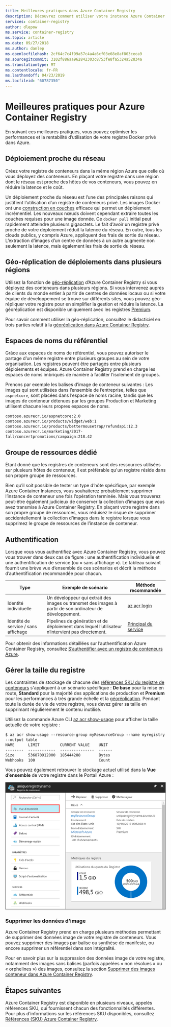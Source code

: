```yaml
---
title: Meilleures pratiques dans Azure Container Registry
description: Découvrez comment utiliser votre instance Azure Container Registry de manière efficace en suivant ces meilleures pratiques.
services: container-registry
author: dlepow
ms.service: container-registry
ms.topic: article
ms.date: 09/27/2018
ms.author: danlep
ms.openlocfilehash: 2cf64c7c4f99a57c4a4a6cf03e68e8af803ceca9
ms.sourcegitcommit: 3102f886aa962842303c8753fe8fa5324a52834a
ms.translationtype: MT
ms.contentlocale: fr-FR
ms.lasthandoff: 04/23/2019
ms.locfileid: "60787350"
---
```

# <a name="best-practices-for-azure-container-registry"></a>Meilleures pratiques pour Azure Container Registry

En suivant ces meilleures pratiques, vous pouvez optimiser les performances et la rentabilité d’utilisation de votre registre Docker privé dans Azure.

## <a name="network-close-deployment"></a>Déploiement proche du réseau

Créez votre registre de conteneurs dans la même région Azure que celle où vous déployez des conteneurs. En plaçant votre registre dans une région dont le réseau est proche des hôtes de vos conteneurs, vous pouvez en réduire la latence et le coût.

Un déploiement proche du réseau est l’une des principales raisons qui justifient l’utilisation d’un registre de conteneurs privé. Les images Docker ont une [construction en couches](https://docs.docker.com/engine/userguide/storagedriver/imagesandcontainers/) efficace qui permet un déploiement incrémentiel. Les nouveaux nœuds doivent cependant extraire toutes les couches requises pour une image donnée. Ce `docker pull` initial peut rapidement atteindre plusieurs gigaoctets. Le fait d’avoir un registre privé proche de votre déploiement réduit la latence du réseau.
En outre, tous les clouds publics, y compris Azure, appliquent des frais de sortie du réseau. L’extraction d’images d’un centre de données à un autre augmente non seulement la latence, mais également les frais de sortie du réseau.

## <a name="geo-replicate-multi-region-deployments"></a>Géo-réplication de déploiements dans plusieurs régions

Utilisez la fonction de [géo-réplication](container-registry-geo-replication.md) d’Azure Container Registry si vous déployez des conteneurs dans plusieurs régions. Si vous intervenez auprès de clients du monde entier à partir de centres de données locaux ou si votre équipe de développement se trouve sur différents sites, vous pouvez géo-répliquer votre registre pour en simplifier la gestion et réduire la latence. La géoréplication est disponible uniquement avec les registres [Premium](container-registry-skus.md).

Pour savoir comment utiliser la géo-réplication, consultez le didacticiel en trois parties relatif à la [géoréplication dans Azure Container Registry](container-registry-tutorial-prepare-registry.md).

## <a name="repository-namespaces"></a>Espaces de noms du référentiel

Grâce aux espaces de noms de référentiel, vous pouvez autoriser le partage d’un même registre entre plusieurs groupes au sein de votre organisation. Les registres peuvent être partagés entre plusieurs déploiements et équipes. Azure Container Registry prend en charge les espaces de noms imbriqués de manière à faciliter l’isolement de groupes.

Prenons par exemple les balises d’image de conteneur suivantes : Les images qui sont utilisées dans l’ensemble de l’entreprise, telles que `aspnetcore`, sont placées dans l’espace de noms racine, tandis que les images de conteneur détenues par les groupes Production et Marketing utilisent chacune leurs propres espaces de noms.

```
contoso.azurecr.io/aspnetcore:2.0
contoso.azurecr.io/products/widget/web:1
contoso.azurecr.io/products/bettermousetrap/refundapi:12.3
contoso.azurecr.io/marketing/2017-fall/concertpromotions/campaign:218.42
```

## <a name="dedicated-resource-group"></a>Groupe de ressources dédié

Étant donné que les registres de conteneurs sont des ressources utilisées sur plusieurs hôtes de conteneur, il est préférable qu'un registre réside dans son propre groupe de ressources.

Bien qu’il soit possible de tester un type d’hôte spécifique, par exemple Azure Container Instances, vous souhaiterez probablement supprimer l’instance de conteneur une fois l’opération terminée. Mais vous trouverez peut-être également judicieux de conserver la collection d’images que vous avez transmise à Azure Container Registry. En plaçant votre registre dans son propre groupe de ressources, vous réduisez le risque de supprimer accidentellement la collection d’images dans le registre lorsque vous supprimez le groupe de ressources de l’instance de conteneur.

## <a name="authentication"></a>Authentification

Lorsque vous vous authentifiez avec Azure Container Registry, vous pouvez vous trouver dans deux cas de figure : une authentification individuelle et une authentification de service (ou « sans affichage »). Le tableau suivant fournit une brève vue d’ensemble de ces scénarios et décrit la méthode d’authentification recommandée pour chacun.

| Type | Exemple de scénario | Méthode recommandée |
|---|---|---|
| Identité individuelle | Un développeur qui extrait des images ou transmet des images à partir de son ordinateur de développement. | [az acr login](/cli/azure/acr?view=azure-cli-latest#az-acr-login) |
| Identité de service / sans affichage | Pipelines de génération et de déploiement dans lequel l’utilisateur n’intervient pas directement. | [Principal du service](container-registry-authentication.md#service-principal) |

Pour obtenir des informations détaillées sur l’authentification Azure Container Registry, consultez [S’authentifier avec un registre de conteneurs Azure](container-registry-authentication.md).

## <a name="manage-registry-size"></a>Gérer la taille du registre

Les contraintes de stockage de chacune des [références SKU du registre de conteneurs][container-registry-skus] s'appliquent à un scénario spécifique : **De base** pour la mise en route, **Standard** pour la majorité des applications de production et **Premium** pour les performances à très grande échelle et la [géoréplication][container-registry-geo-replication]. Pendant toute la durée de vie de votre registre, vous devez gérer sa taille en supprimant régulièrement le contenu inutilisé.

Utilisez la commande Azure CLI [az acr show-usage][az-acr-show-usage] pour afficher la taille actuelle de votre registre :

```console
$ az acr show-usage --resource-group myResourceGroup --name myregistry --output table
NAME      LIMIT         CURRENT VALUE    UNIT
--------  ------------  ---------------  ------
Size      536870912000  185444288        Bytes
Webhooks  100                            Count
```

Vous pouvez également retrouver le stockage actuel utilisé dans la **Vue d’ensemble** de votre registre dans le Portail Azure :

![Informations sur l’utilisation du registre dans le portail Azure][registry-overview-quotas]

### <a name="delete-image-data"></a>Supprimer les données d’image

Azure Container Registry prend en charge plusieurs méthodes permettant de supprimer des données image de votre registre de conteneurs. Vous pouvez supprimer des images par balise ou synthèse de manifeste, ou encore supprimer un référentiel dans son intégralité.

Pour en savoir plus sur la suppression des données image de votre registre, notamment des images sans balises (parfois appelées « non résolues » ou « orphelines ») des images, consultez la section [Supprimer des images conteneur dans Azure Container Registry](container-registry-delete.md).

## <a name="next-steps"></a>Étapes suivantes

Azure Container Registry est disponible en plusieurs niveaux, appelés références SKU, qui fournissent chacun des fonctionnalités différentes. Pour plus d’informations sur les références SKU disponibles, consultez [Références (SKU) Azure Container Registry](container-registry-skus.md).

<!-- IMAGES -->
[delete-repository-portal]: ./media/container-registry-best-practices/delete-repository-portal.png
[registry-overview-quotas]: ./media/container-registry-best-practices/registry-overview-quotas.png

<!-- LINKS - Internal -->
[az-acr-repository-delete]: /cli/azure/acr/repository#az-acr-repository-delete
[az-acr-show-usage]: /cli/azure/acr#az-acr-show-usage
[azure-cli]: /cli/azure
[azure-portal]: https://portal.azure.com
[container-registry-geo-replication]: container-registry-geo-replication.md
[container-registry-skus]: container-registry-skus.md
